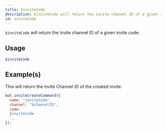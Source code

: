 ```yaml
---
title: $inviteCode
description: $inviteCode will return the invite channel ID of a given invite code.
id: inviteCode
---
```


`$inviteCode` will return the invite channel ID of a given invite code.

## Usage

```php
$inviteCode
```

## Example(s)

This will return the invite Channel ID of the created invite:

```javascript
bot.inviteCreateCommand({
  name: "inviteCode",
  channel: "$channelID",
  code: `
  $inviteCode
  `,
});
```
